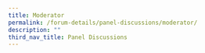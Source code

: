 ```yaml
---
title: Moderator
permalink: /forum-details/panel-discussions/moderator/
description: ""
third_nav_title: Panel Discussions
---
```

